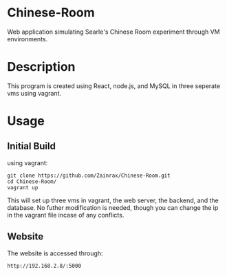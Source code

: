 # Chinese-Room
Web application simulating Searle's Chinese Room experiment through VM environments.

# Description
This program is created using React, node.js, and MySQL in three seperate vms using vagrant.

# Usage
## Initial Build
using vagrant:
```
git clone https://github.com/Zainrax/Chinese-Room.git
cd Chinese-Room/
vagrant up
```
This will set up three vms in vagrant, the web server, the backend, and the database.
No futher modification is needed, though you can change the ip in the vagrant file incase of any conflicts.

## Website
The website is accessed through:
```
http://192.168.2.8/:5000
```
